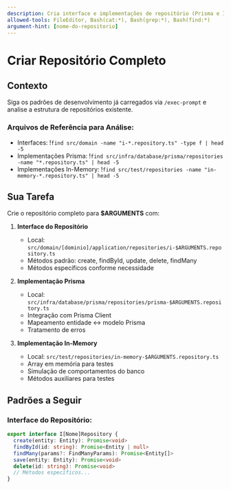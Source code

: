 ```yaml
---
description: Cria interface e implementações de repositório (Prisma e In-Memory)
allowed-tools: FileEditor, Bash(cat:*), Bash(grep:*), Bash(find:*)
argument-hint: [nome-do-repositorio]
---
```


# Criar Repositório Completo

## Contexto

Siga os padrões de desenvolvimento já carregados via `/exec-prompt` e analise a estrutura de repositórios existente.

### Arquivos de Referência para Análise:

- Interfaces: !`find src/domain -name "i-*.repository.ts" -type f | head -5`
- Implementações Prisma: !`find src/infra/database/prisma/repositories -name "*.repository.ts" | head -5`
- Implementações In-Memory: !`find src/test/repositories -name "in-memory-*.repository.ts" | head -5`

## Sua Tarefa

Crie o repositório completo para **$ARGUMENTS** com:

1. **Interface do Repositório**

   - Local: `src/domain/[dominio]/application/repositories/i-$ARGUMENTS.repository.ts`
   - Métodos padrão: create, findById, update, delete, findMany
   - Métodos específicos conforme necessidade

2. **Implementação Prisma**

   - Local: `src/infra/database/prisma/repositories/prisma-$ARGUMENTS.repository.ts`
   - Integração com Prisma Client
   - Mapeamento entidade ↔ modelo Prisma
   - Tratamento de erros

3. **Implementação In-Memory**
   - Local: `src/test/repositories/in-memory-$ARGUMENTS.repository.ts`
   - Array em memória para testes
   - Simulação de comportamentos do banco
   - Métodos auxiliares para testes

## Padrões a Seguir

### Interface do Repositório:

```typescript
export interface I[Nome]Repository {
  create(entity: Entity): Promise<void>
  findById(id: string): Promise<Entity | null>
  findMany(params?: FindManyParams): Promise<Entity[]>
  save(entity: Entity): Promise<void>
  delete(id: string): Promise<void>
  // Métodos específicos...
}
```
